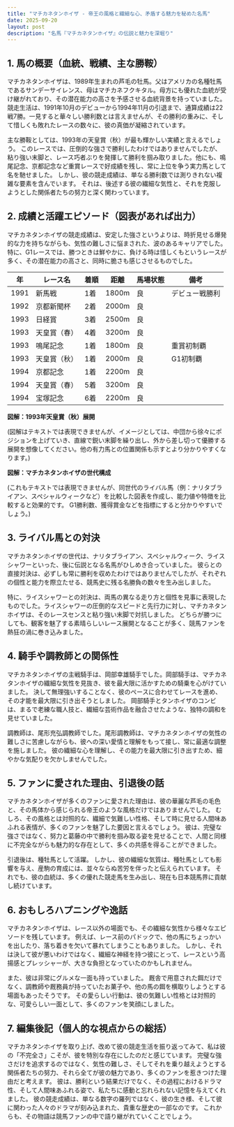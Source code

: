 ```yaml
---
title: "マチカネタンホイザ - 帝王の風格と繊細な心、矛盾する魅力を秘めた名馬"
date: 2025-09-20
layout: post
description: "名馬『マチカネタンホイザ』の伝説と魅力を深堀り"
---
```


## 1. 馬の概要（血統、戦績、主な勝鞍）

マチカネタンホイザは、1989年生まれの芦毛の牡馬。父はアメリカの名種牡馬であるサンデーサイレンス、母はマチカネフクキタル。母方にも優れた血統が受け継がれており、その潜在能力の高さを予感させる血統背景を持っていました。  競走生活は、1991年10月のデビューから1994年11月の引退まで、通算成績は22戦7勝。一見すると華々しい勝利数とは言えませんが、その勝利の重みに、そして惜しくも敗れたレースの数々に、彼の真価が凝縮されています。

主な勝鞍としては、1993年の天皇賞（秋）が最も輝かしい実績と言えるでしょう。  このレースでは、圧倒的な強さで勝利したわけではありませんでしたが、粘り強い末脚と、レース巧者ぶりを発揮して勝利を掴み取りました。他にも、鳴尾記念、京都記念など重賞レースで好成績を残し、常に上位を争う実力馬として名を馳せました。  しかし、彼の競走成績は、単なる勝利数では測りきれない複雑な要素を含んでいます。  それは、後述する彼の繊細な気性と、それを克服しようとした関係者たちの努力と深く関わっています。


## 2. 成績と活躍エピソード（図表があれば出力）

マチカネタンホイザの競走成績は、安定した強さというよりは、時折見せる爆発的な力を持ちながらも、気性の難しさに悩まされた、波のあるキャリアでした。  特に、G1レースでは、勝つときは鮮やかに、負ける時は惜しくもというレースが多く、その潜在能力の高さと、同時に脆さも感じさせるものでした。


| 年 | レース名 | 着順 | 距離 | 馬場状態 | 備考 |
|---|---|---|---|---|---|
| 1991 | 新馬戦 | 1着 | 1800m | 良 | デビュー戦勝利 |
| 1992 | 京都新聞杯 | 2着 | 2000m | 良 |  |
| 1993 | 日経賞 | 3着 | 2500m | 良 |  |
| 1993 | 天皇賞（春） | 4着 | 3200m | 良 |  |
| 1993 | 鳴尾記念 | 1着 | 1800m | 良 | 重賞初制覇 |
| 1993 | 天皇賞（秋） | 1着 | 2000m | 良 | G1初制覇 |
| 1994 | 京都記念 | 1着 | 2200m | 良 |  |
| 1994 | 天皇賞（春） | 5着 | 3200m | 良 |  |
| 1994 | 宝塚記念 | 6着 | 2200m | 良 |  |


**図解：1993年天皇賞（秋）展開**

(図解はテキストでは表現できませんが、イメージとしては、中団から徐々にポジションを上げていき、直線で鋭い末脚を繰り出し、外から差し切って優勝する展開を想像してください。他の有力馬との位置関係も示すとより分かりやすくなります。)


**図解：マチカネタンホイザの世代構成**

(これもテキストでは表現できませんが、同世代のライバル馬（例：ナリタブライアン、スペシャルウィークなど）を比較した図表を作成し、能力値や特徴を比較すると効果的です。  G1勝利数、獲得賞金などを指標にすると分かりやすいでしょう。)


## 3. ライバル馬との対決

マチカネタンホイザの世代は、ナリタブライアン、スペシャルウィーク、ライスシャワーといった、後に伝説となる名馬がひしめき合っていました。  彼らとの直接対決は、必ずしも常に勝利を収めたわけではありませんでしたが、それぞれの個性と能力を際立たせる、競馬史に残る名勝負の数々を生み出しました。

特に、ライスシャワーとの対決は、両馬の異なる走り方と個性を見事に表現したものでした。ライスシャワーの圧倒的なスピードと先行力に対し、マチカネタンホイザは、そのレースセンスと粘り強い末脚で対抗しました。  どちらが勝つにしても、観客を魅了する素晴らしいレース展開となることが多く、競馬ファンを熱狂の渦に巻き込みました。


## 4. 騎手や調教師との関係性

マチカネタンホイザの主戦騎手は、岡部幸雄騎手でした。岡部騎手は、マチカネタンホイザの繊細な気性を見抜き、彼を最大限に活かすための騎乗を心がけていました。  決して無理強いすることなく、彼のペースに合わせてレースを進め、その才能を最大限に引き出そうとしました。  岡部騎手とタンホイザのコンビは、まるで老練な職人技と、繊細な芸術作品を融合させたような、独特の調和を見せていました。

調教師は、尾形充弘調教師でした。尾形調教師は、マチカネタンホイザの気性の難しさに苦慮しながらも、彼への深い愛情と理解をもって接し、常に最適な調整を施しました。  彼の繊細な心を理解し、その能力を最大限に引き出すため、細やかな気配りを欠かしませんでした。


## 5. ファンに愛された理由、引退後の話

マチカネタンホイザが多くのファンに愛された理由は、彼の華麗な芦毛の毛色と、その馬体から感じられる帝王のような風格だけではありませんでした。  むしろ、その風格とは対照的な、繊細で気難しい性格、そして時に見せる人間味あふれる表情が、多くのファンを魅了した要因と言えるでしょう。  彼は、完璧な強さではなく、努力と葛藤の中で勝利を掴み取る姿を見せることで、人間と同様に不完全ながらも魅力的な存在として、多くの共感を得ることができました。

引退後は、種牡馬として活躍。  しかし、彼の繊細な気質は、種牡馬としても影響を与え、産駒の育成には、並々ならぬ苦労を伴ったと伝えられています。  それでも、彼の血統は、多くの優れた競走馬を生み出し、現在も日本競馬界に貢献し続けています。


## 6. おもしろハプニングや逸話

マチカネタンホイザは、レース以外の場面でも、その繊細な気性から様々なエピソードを残しています。  例えば、レース前のパドックで、他の馬にちょっかいを出したり、落ち着きを欠いて暴れてしまうこともありました。  しかし、それは決して彼が悪いわけではなく、繊細な神経を持つ彼にとって、レースという高揚感とプレッシャーが、大きな負担となっていたのかもしれません。

また、彼は非常にグルメな一面も持っていました。  厩舎で用意された餌だけでなく、調教師や厩務員が持っていたお菓子や、他の馬の餌を横取りしようとする場面もあったそうです。  その愛らしい行動は、彼の気難しい性格とは対照的な、可愛らしい一面として、多くのファンを笑顔にしました。


## 7. 編集後記（個人的な視点からの総括）

マチカネタンホイザを取り上げ、改めて彼の競走生活を振り返ってみて、私は彼の「不完全さ」こそが、彼を特別な存在にしたのだと感じています。  完璧な強さだけを追求するのではなく、気性の難しさ、そしてそれを乗り越えようとする関係者たちの努力、それら全てが彼の魅力であり、多くのファンを惹きつけた理由だと考えます。  彼は、勝利という結果だけでなく、その過程におけるドラマ性、そして人間味あふれる姿で、私たちに感動と忘れられない記憶を与えてくれました。  彼の競走成績は、単なる数字の羅列ではなく、彼の生き様、そして彼に関わった人々のドラマが刻み込まれた、貴重な歴史の一部なのです。  これからも、その物語は競馬ファンの中で語り継がれていくことでしょう。

